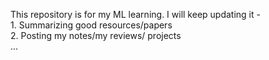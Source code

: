 This repository is for my ML learning.
I will keep updating it -   
            1. Summarizing good resources/papers   
            2. Posting my notes/my reviews/ projects  
            ...

